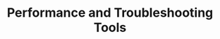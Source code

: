 ---
title: Performance and Troubleshooting Tools
layout: questions
parent: Questions
grand_parent: CompTIA A+ 220-1102 (Core 2)
permalink: /education/comptia/a-plus/core-two/questions/performance-and-troubleshooting-tools/
questions:
    - question: "Identify how to open the tool shown in this exhibit. What single word command can you use to open the tool shown in the exhibit? How can this tool assist with troubleshooting?"
      answer: ""
    - question: "You take a support call where the user doesn't understand why a program runs at startup when the Startup folder is empty. What is the likely cause, and how could you verify this?"
      answer: ""
    - question: "You are monitoring CPU Usage and notice that it often jumps to 100% and then falls back. Does this indicate a problem?"
      answer: ""
    - question: "You have a computer with two SATA disks. You want to evaluate the performance of the primary disk. How would you select this in Performance Monitor, and what might be appropriate counters to use?"
      answer: ""
    - question: "You are monitoring system performance and notice that a substantial number of page faults are occurring. Does this indicate that a memory module is faulty?"
      answer: ""
---